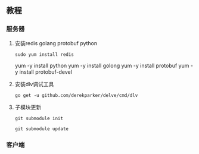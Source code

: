 ## 教程


### 服务器

1. 安装redis golang protobuf python

    `sudo yum install redis`

	yum -y install python
	yum -y install golong
	yum -y install protobuf
	yum -y install protobuf-devel
	

2. 安装dlv调试工具 

    `go get -u github.com/derekparker/delve/cmd/dlv`

3. 子模块更新

    `git submodule init`

    `git submodule update`



### 客户端
